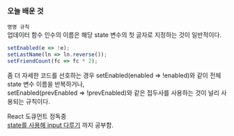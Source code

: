 ### 오늘 배운 것

`명명 규칙`  
업데이터 함수 인수의 이름은 해당 state 변수의 첫 글자로 지정하는 것이 일반적이다.
```javascript
setEnabled(e => !e);
setLastName(ln => ln.reverse());
setFriendCount(fc => fc * 2);
```
좀 더 자세한 코드를 선호하는 경우   setEnabled(enabled => !enabled)와 같이 전체 state 변수 이름을 반복하거나,  
setEnabled(prevEnabled => !prevEnabled)와 같은 접두사를 사용하는 것이 널리 사용되는 규칙이다.

React 도큐먼트 정독중  
[state를 사용해 input 다루기](https://ko.react.dev/learn/reacting-to-input-with-state)
까지 공부함.
